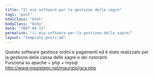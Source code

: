 ```yaml
---
title: "Il mio software per la gestione delle sagre"
tags: "post"
htmlClass: "html"
bodyClass: "body"
date: "2007-04-13"
permalink: "il-mio-software-per-la-gestione-delle-sagre/"
layout: "template_posts_md"
---
```

<p>Questo software gestisce ordini e pagamenti ed è stato realizzato per<br />la gestione della cassa delle sagre e dei ristoranti.<br />Funziona su apache + php + mysql<br /><a href="http://www.mpsistemi.net/maurizio/gca.php">http://www.mpsistemi.net/maurizio/gca.php</a></p>
